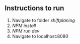 ## Instructions to run
1. Navigate to folder *shiftplaning*
2. *NPM install*
3. *NPM run dev*
4. Navigate to localhost:8080

